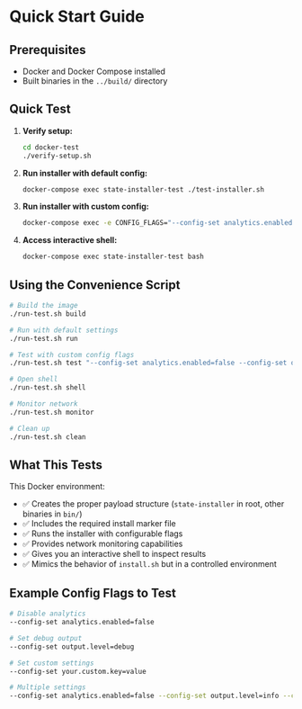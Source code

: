 # Quick Start Guide

## Prerequisites
- Docker and Docker Compose installed
- Built binaries in the `../build/` directory

## Quick Test

1. **Verify setup:**
   ```bash
   cd docker-test
   ./verify-setup.sh
   ```

2. **Run installer with default config:**
   ```bash
   docker-compose exec state-installer-test ./test-installer.sh
   ```

3. **Run installer with custom config:**
   ```bash
   docker-compose exec -e CONFIG_FLAGS="--config-set analytics.enabled=false --config-set output.level=debug" state-installer-test ./test-installer.sh
   ```

4. **Access interactive shell:**
   ```bash
   docker-compose exec state-installer-test bash
   ```

## Using the Convenience Script

```bash
# Build the image
./run-test.sh build

# Run with default settings
./run-test.sh run

# Test with custom config flags
./run-test.sh test "--config-set analytics.enabled=false --config-set output.level=debug"

# Open shell
./run-test.sh shell

# Monitor network
./run-test.sh monitor

# Clean up
./run-test.sh clean
```

## What This Tests

This Docker environment:
- ✅ Creates the proper payload structure (`state-installer` in root, other binaries in `bin/`)
- ✅ Includes the required install marker file
- ✅ Runs the installer with configurable flags
- ✅ Provides network monitoring capabilities
- ✅ Gives you an interactive shell to inspect results
- ✅ Mimics the behavior of `install.sh` but in a controlled environment

## Example Config Flags to Test

```bash
# Disable analytics
--config-set analytics.enabled=false

# Set debug output
--config-set output.level=debug

# Set custom settings
--config-set your.custom.key=value

# Multiple settings
--config-set analytics.enabled=false --config-set output.level=info --config-set another.setting=test
```
